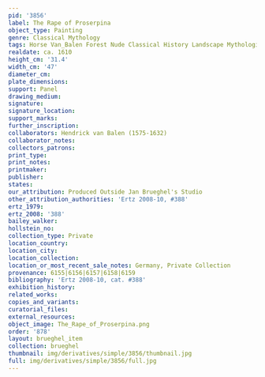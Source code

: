 ```yaml
---
pid: '3856'
label: The Rape of Proserpina
object_type: Painting
genre: Classical Mythology
tags: Horse Van_Balen Forest Nude Classical History Landscape Mythological
realdate: ca. 1610
height_cm: '31.4'
width_cm: '47'
diameter_cm: 
plate_dimensions: 
support: Panel
drawing_medium: 
signature: 
signature_location: 
support_marks: 
further_inscription: 
collaborators: Hendrick van Balen (1575-1632)
collaborator_notes: 
collectors_patrons: 
print_type: 
print_notes: 
printmaker: 
publisher: 
states: 
our_attribution: Produced Outside Jan Brueghel's Studio
other_attribution_authorities: 'Ertz 2008-10, #388'
ertz_1979: 
ertz_2008: '388'
bailey_walker: 
hollstein_no: 
collection_type: Private
location_country: 
location_city: 
location_collection: 
location_or_most_recent_sale_notes: Germany, Private Collection
provenance: 6155|6156|6157|6158|6159
bibliography: 'Ertz 2008-10, cat. #388'
exhibition_history: 
related_works: 
copies_and_variants: 
curatorial_files: 
external_resources: 
object_image: The_Rape_of_Proserpina.png
order: '878'
layout: brueghel_item
collection: brueghel
thumbnail: img/derivatives/simple/3856/thumbnail.jpg
full: img/derivatives/simple/3856/full.jpg
---
```

